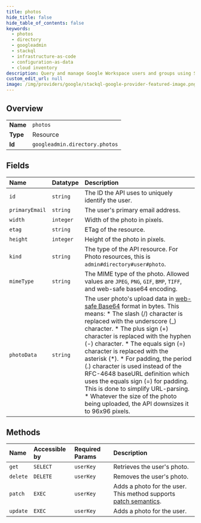 ```yaml
---
title: photos
hide_title: false
hide_table_of_contents: false
keywords:
  - photos
  - directory
  - googleadmin    
  - stackql
  - infrastructure-as-code
  - configuration-as-data
  - cloud inventory
description: Query and manage Google Workspace users and groups using SQL.
custom_edit_url: null
image: /img/providers/google/stackql-google-provider-featured-image.png
---
```

  
    

## Overview
<table><tbody>
<tr><td><b>Name</b></td><td><code>photos</code></td></tr>
<tr><td><b>Type</b></td><td>Resource</td></tr>
<tr><td><b>Id</b></td><td><code>googleadmin.directory.photos</code></td></tr>
</tbody></table>

## Fields
| Name | Datatype | Description |
|:-----|:---------|:------------|
| `id` | `string` | The ID the API uses to uniquely identify the user. |
| `primaryEmail` | `string` | The user's primary email address. |
| `width` | `integer` | Width of the photo in pixels. |
| `etag` | `string` | ETag of the resource. |
| `height` | `integer` | Height of the photo in pixels. |
| `kind` | `string` | The type of the API resource. For Photo resources, this is `admin#directory#user#photo`. |
| `mimeType` | `string` | The MIME type of the photo. Allowed values are `JPEG`, `PNG`, `GIF`, `BMP`, `TIFF`, and web-safe base64 encoding. |
| `photoData` | `string` | The user photo's upload data in [web-safe Base64](https://en.wikipedia.org/wiki/Base64#URL_applications) format in bytes. This means: * The slash (/) character is replaced with the underscore (_) character. * The plus sign (+) character is replaced with the hyphen (-) character. * The equals sign (=) character is replaced with the asterisk (*). * For padding, the period (.) character is used instead of the RFC-4648 baseURL definition which uses the equals sign (=) for padding. This is done to simplify URL-parsing. * Whatever the size of the photo being uploaded, the API downsizes it to 96x96 pixels. |
## Methods
| Name | Accessible by | Required Params | Description |
|:-----|:--------------|:----------------|:------------|
| `get` | `SELECT` | `userKey` | Retrieves the user's photo. |
| `delete` | `DELETE` | `userKey` | Removes the user's photo. |
| `patch` | `EXEC` | `userKey` | Adds a photo for the user. This method supports [patch semantics](/admin-sdk/directory/v1/guides/performance#patch). |
| `update` | `EXEC` | `userKey` | Adds a photo for the user. |
